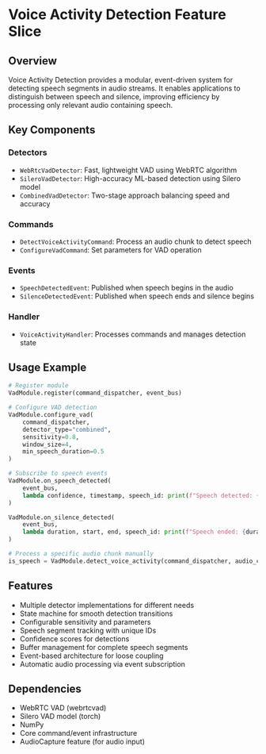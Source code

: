 # Voice Activity Detection Feature Slice

## Overview
Voice Activity Detection provides a modular, event-driven system for detecting speech segments in audio streams. It enables applications to distinguish between speech and silence, improving efficiency by processing only relevant audio containing speech.

## Key Components

### Detectors
- `WebRtcVadDetector`: Fast, lightweight VAD using WebRTC algorithm
- `SileroVadDetector`: High-accuracy ML-based detection using Silero model
- `CombinedVadDetector`: Two-stage approach balancing speed and accuracy

### Commands
- `DetectVoiceActivityCommand`: Process an audio chunk to detect speech
- `ConfigureVadCommand`: Set parameters for VAD operation

### Events
- `SpeechDetectedEvent`: Published when speech begins in the audio
- `SilenceDetectedEvent`: Published when speech ends and silence begins

### Handler
- `VoiceActivityHandler`: Processes commands and manages detection state

## Usage Example

```python
# Register module
VadModule.register(command_dispatcher, event_bus)

# Configure VAD detection
VadModule.configure_vad(
    command_dispatcher,
    detector_type="combined",
    sensitivity=0.8,
    window_size=4,
    min_speech_duration=0.5
)

# Subscribe to speech events
VadModule.on_speech_detected(
    event_bus,
    lambda confidence, timestamp, speech_id: print(f"Speech detected: {confidence:.2f}")
)

VadModule.on_silence_detected(
    event_bus,
    lambda duration, start, end, speech_id: print(f"Speech ended: {duration:.2f}s")
)

# Process a specific audio chunk manually
is_speech = VadModule.detect_voice_activity(command_dispatcher, audio_chunk)
```

## Features
- Multiple detector implementations for different needs
- State machine for smooth detection transitions
- Configurable sensitivity and parameters
- Speech segment tracking with unique IDs
- Confidence scores for detections
- Buffer management for complete speech segments
- Event-based architecture for loose coupling
- Automatic audio processing via event subscription

## Dependencies
- WebRTC VAD (webrtcvad)
- Silero VAD model (torch)
- NumPy
- Core command/event infrastructure
- AudioCapture feature (for audio input)